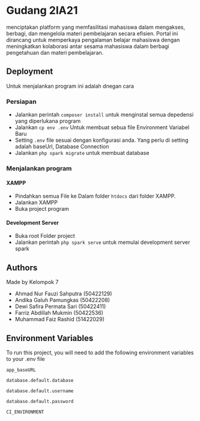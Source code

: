 
# Gudang 2IA21

menciptakan platform yang memfasilitasi mahasiswa dalam mengakses, berbagi, dan mengelola materi pembelajaran secara efisien. Portal ini dirancang untuk memperkaya pengalaman belajar mahasiswa dengan meningkatkan kolaborasi antar sesama mahasiswa dalam berbagi pengetahuan dan materi pembelajaran.

## Deployment

Untuk menjalankan program ini adalah dnegan cara

### Persiapan

- Jalankan perintah `composer install` untuk menginstal semua depedensi yang diperlukana program
- Jalankan `cp env .env` Untuk membuat sebua file Environment Variabel Baru
- Setting `.env` file sesuai dengan konfigurasi anda. Yang perlu di setting adalah baseUrl, Database Connection
- Jalankan `php spark migrate` untuk membuat database 

### Menjalankan program
#### XAMPP
- Pindahkan semua File ke Dalam folder `htdocs` dari folder XAMPP. 
- Jalankan XAMPP
- Buka project program

#### Development Server
- Buka root Folder project
- Jalankan perintah `php spark serve` untuk memulai development server spark

## Authors

Made by Kelompok 7
- Ahmad Nur Fauzi Sahputra (50422129)
- Andika Galuh Pamungkas (50422208)
- Dewi Safira Permata Sari (50422411)
- Farriz Abdillah Mukmin (50422536)
- Muhammad Faiz Rashid (51422029)


## Environment Variables

To run this project, you will need to add the following environment variables to your .env file

`app_baseURL`

`database.default.database`

`database.default.username`

`database.default.password`

`CI_ENVIRONMENT`

